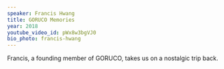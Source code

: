 ```yaml
---
speaker: Francis Hwang
title: GORUCO Memories
year: 2018
youtube_video_id: pWx8w3bgVJ0
bio_photo: francis-hwang
---
```


Francis, a founding member of GORUCO, takes us on a nostalgic trip back.

